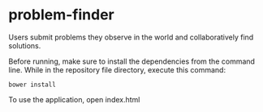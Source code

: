 problem-finder
==============

Users submit problems they observe in the world and collaboratively find solutions.

Before running, make sure to install the dependencies from the command line. While in the repository file directory, execute this command:
  
    bower install
    
To use the application, open index.html
